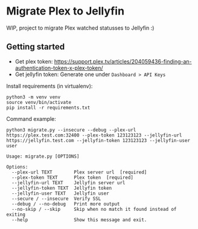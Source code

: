 # Migrate Plex to Jellyfin

WIP, project to migrate Plex watched statusses to Jellyfin :)

## Getting started

* Get plex token: https://support.plex.tv/articles/204059436-finding-an-authentication-token-x-plex-token/
* Get jellyfin token: Generate one under `Dashboard > API Keys`

Install requirements (in virtualenv):
```
python3 -m venv venv
source venv/bin/activate
pip install -r requirements.txt
```

Command example:
```
python3 migrate.py --insecure --debug --plex-url https://plex.test.com:32400 --plex-token 123123123 --jellyfin-url https://jellyfin.test.com --jellyfin-token 123123123 --jellyfin-user user
```

```
Usage: migrate.py [OPTIONS]

Options:
  --plex-url TEXT        Plex server url  [required]
  --plex-token TEXT      Plex token  [required]
  --jellyfin-url TEXT    Jellyfin server url
  --jellyfin-token TEXT  Jellyfin token
  --jellyfin-user TEXT   Jellyfin user
  --secure / --insecure  Verify SSL
  --debug / --no-debug   Print more output
  --no-skip / --skip     Skip when no match it found instead of exiting
  --help                 Show this message and exit.
```